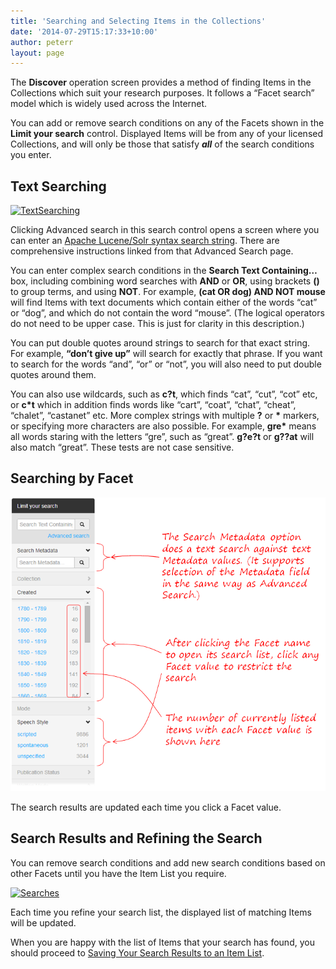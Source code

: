 ```yaml
---
title: 'Searching and Selecting Items in the Collections'
date: '2014-07-29T15:17:33+10:00'
author: peterr
layout: page
---
```


The **Discover** operation screen provides a method of finding Items in the Collections which suit your research purposes. It follows a “Facet search” model which is widely used across the Internet.

You can add or remove search conditions on any of the Facets shown in the **Limit your search** control. Displayed Items will be from any of your licensed Collections, and will only be those that satisfy ***all*** of the search conditions you enter.

## **Text Searching**

[![TextSearching](http://bigasc.science.mq.edu.au/wp-content/uploads/2014/07/TextSearching.png)](/assets/files/2014/07/TextSearching.png)

Clicking Advanced search in this search control opens a screen where you can enter an [Apache Lucene/Solr syntax search string](http://lucene.apache.org/core/2_9_4/queryparsersyntax.html). There are comprehensive instructions linked from that Advanced Search page.

You can enter complex search conditions in the **Search Text Containing…** box, including combining word searches with **AND** or **OR**, using brackets **()** to group terms, and using **NOT**. For example, **(cat OR dog) AND NOT mouse** will find Items with text documents which contain either of the words “cat” or “dog”, and which do not contain the word “mouse”. (The logical operators do not need to be upper case. This is just for clarity in this description.)

You can put double quotes around strings to search for that exact string. For example, **“don’t give up”** will search for exactly that phrase. If you want to search for the words “and”, “or” or “not”, you will also need to put double quotes around them.

You can also use wildcards, such as **c?t**, which finds “cat”, “cut”, “cot” etc, or **c\*t** which in addition finds words like “cart”, “coat”, “chat”, “cheat”, “chalet”, “castanet” etc. More complex strings with multiple **?** or **\*** markers, or specifying more characters are also possible. For example, **gre\*** means all words staring with the letters “gre”, such as “great”. **g?e?t** or **g??at** will also match “great”. These tests are not case sensitive.

## **Searching by Facet**

![SearchSelection](/assets/files/2014/07/SearchSelection.png)

The search results are updated each time you click a Facet value.

## **Search Results and Refining the Search**

You can remove search conditions and add new search conditions based on other Facets until you have the Item List you require.

[![Searches](http://bigasc.science.mq.edu.au/wp-content/uploads/2014/07/Searches.png)](/assets/files/2014/07/Searches.png)

Each time you refine your search list, the displayed list of matching Items will be updated.

When you are happy with the list of Items that your search has found, you should proceed to [Saving Your Search Results to an Item List](/help/discovering-and-searching-the-collections/saving-your-search-results-to-an-item-list "Saving Your Search Results to an Item List").